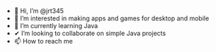 - 👋 Hi, I’m @jrt345
- 👀 I’m interested in making apps and games for desktop and mobile
- 🌱 I’m currently learning Java
- ✔ I’m looking to collaborate on simple Java projects 
- 📫 How to reach me 

<!---
jrt345/jrt345 is a ✨ special ✨ repository because its `README.md` (this file) appears on your GitHub profile.
You can click the Preview link to take a look at your changes.
--->
